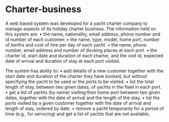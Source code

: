 # Charter-business
A web based system was developed for a yacht charter company to manage aspects of its holiday charter business. 
The information held on this system are:
•	the name, nationality, email address, phone number and id number of each customer.
•	the name, type, model, home port, number of berths and cost of hire per day of each yacht.
•	the name, phone number, email address and number of docking places at each port.
•	the charter id, start date and duration of each charter, and the visit id, expected date of arrival and duration of stay at each port visited.

The system has ability to:
•	add details of a new customer together with the start date and duration of the charter they have booked, but without specifying the yacht to be used or the ports to be visited.
•	list the total length of stay, between two given dates, of yachts in the fleet in each port.
•	get a list of yachts (by name) visiting their home port between two given dates, together with the date of arrival and the length of the stay.
•	list the ports visited by a given customer together with the date of arrival and length of stay, ordered by date.
•	remove a yacht temporarily for a period of time (e.g., for servicing) and get a list of yachts that are not available,


